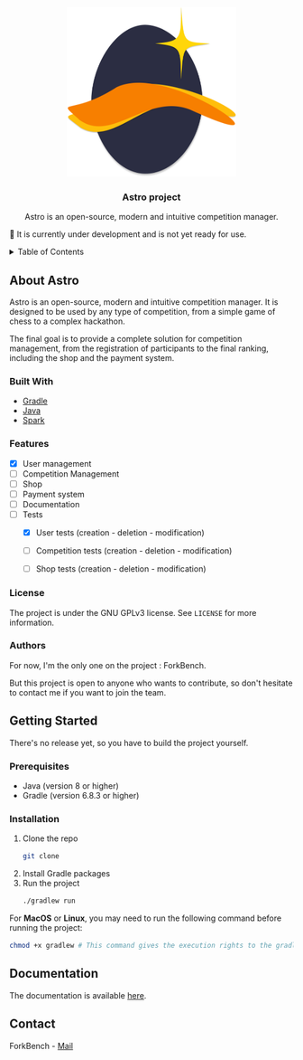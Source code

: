 <br>
<div align="center">
  <a href="https://github.com/othneildrew/Best-README-Template">
    <img src="./img/Logo.svg" alt="Logo" width="300" height="300">
  </a>

  <h3 align="center">Astro project</h3>

  <p align="center">
    Astro is an open-source, modern and intuitive competition manager.
  </p>
</div>

👷 It is currently under development and is not yet ready for use.

<!-- Table of content, wrapped in details/summary for better organization -->
<details>
  <summary>Table of Contents</summary>
  <ol>
    <li>
      <a href="#about-astro">About Astro</a>
      <ul>
        <li><a href="#built-with">Built With</a></li>
        <li><a href="#features">Features</a></li>
        <!-- <li><a href="#roadmap">Roadmap</a></li> -->
        <li><a href="#license">License</a></li>
        <li><a href="#authors">Authors</a></li>
      </ul>
    </li>
    <li>
      <a href="#getting-started">Getting Started</a>
      <ul>
          <li><a href="#prerequisites">Prerequisites</a></li>
          <li><a href="#installation">Installation</a></li>
          <!-- <li><a href="#configuration">Configuration</a></li> -->
          <!-- <li><a href="#usage">Usage</a></li> -->
      </ul>
    </li>
    <li><a href="#documentation">Documentation</a></li>
    <li><a href="#contact">Contact</a></li>
  </ol>
</details>

## About Astro

Astro is an open-source, modern and intuitive competition manager. It is designed to be used by any type of competition, from a simple game of chess to a complex hackathon. 

The final goal is to provide a complete solution for competition management, from the registration of participants to the final ranking, including the shop and the payment system.

### Built With

- [Gradle](https://gradle.org/)
- [Java](https://www.java.com/)
- [Spark](https://sparkjava.com/)
  
### Features

- [x] User management
- [ ] Competition Management
- [ ] Shop
- [ ] Payment system
- [ ] Documentation
- [ ] Tests
  - [x] User tests (creation - deletion - modification)
  - [ ] Competition tests (creation - deletion - modification)
  - [ ] Shop tests (creation - deletion - modification)


### License

The project is under the GNU GPLv3 license. See `LICENSE` for more information.

### Authors

For now, I'm the only one on the project : ForkBench.

But this project is open to anyone who wants to contribute, so don't hesitate to contact me if you want to join the team.

## Getting Started

There's no release yet, so you have to build the project yourself.

### Prerequisites

- Java (version 8 or higher)
- Gradle (version 6.8.3 or higher)

### Installation

1. Clone the repo
   ```sh
   git clone
    ```
2. Install Gradle packages
3. Run the project
   ```sh
   ./gradlew run
   ```

For **MacOS** or **Linux**, you may need to run the following command before running the project:
```sh
chmod +x gradlew # This command gives the execution rights to the gradlew file
```

<!-- ### Configuration -->

<!-- ### Usage -->

## Documentation

The documentation is available [here](/doc/).

## Contact

ForkBench - [Mail](mailto:robinvandemerghel@protonmail.com)